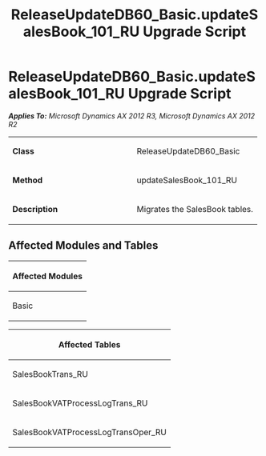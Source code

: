 ﻿---
title: ReleaseUpdateDB60_Basic.updateSalesBook_101_RU Upgrade Script
TOCTitle: ReleaseUpdateDB60_Basic.updateSalesBook_101_RU Upgrade Script
ms:assetid: 0be791e1-215a-9254-dd84-78feda85c9aa
ms:mtpsurl: https://msdn.microsoft.com/en-us/library/JJ735660(v=AX.60)
ms:contentKeyID: 49706571
ms.date: 05/18/2015
mtps_version: v=AX.60
---

# ReleaseUpdateDB60\_Basic.updateSalesBook\_101\_RU Upgrade Script 


_**Applies To:** Microsoft Dynamics AX 2012 R3, Microsoft Dynamics AX 2012 R2_

<table>
<colgroup>
<col style="width: 50%" />
<col style="width: 50%" />
</colgroup>
<tbody>
<tr class="odd">
<td><p><strong>Class</strong></p></td>
<td><p>ReleaseUpdateDB60_Basic</p></td>
</tr>
<tr class="even">
<td><p><strong>Method</strong></p></td>
<td><p>updateSalesBook_101_RU</p></td>
</tr>
<tr class="odd">
<td><p><strong>Description</strong></p></td>
<td><p>Migrates the SalesBook tables.</p></td>
</tr>
</tbody>
</table>


## Affected Modules and Tables

<table>
<colgroup>
<col style="width: 100%" />
</colgroup>
<thead>
<tr class="header">
<th><p>Affected Modules</p></th>
</tr>
</thead>
<tbody>
<tr class="odd">
<td><p>Basic</p></td>
</tr>
</tbody>
</table>


<table>
<colgroup>
<col style="width: 100%" />
</colgroup>
<thead>
<tr class="header">
<th><p>Affected Tables</p></th>
</tr>
</thead>
<tbody>
<tr class="odd">
<td><p>SalesBookTrans_RU</p></td>
</tr>
<tr class="even">
<td><p>SalesBookVATProcessLogTrans_RU</p></td>
</tr>
<tr class="odd">
<td><p>SalesBookVATProcessLogTransOper_RU</p></td>
</tr>
</tbody>
</table>

  


